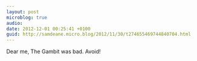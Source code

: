 ```yaml
---
layout: post
microblog: true
audio: 
date: 2012-12-01 00:25:41 +0100
guid: http://samdeane.micro.blog/2012/11/30/t274655469744840704.html
---
```

Dear me, The Gambit was bad. Avoid!
